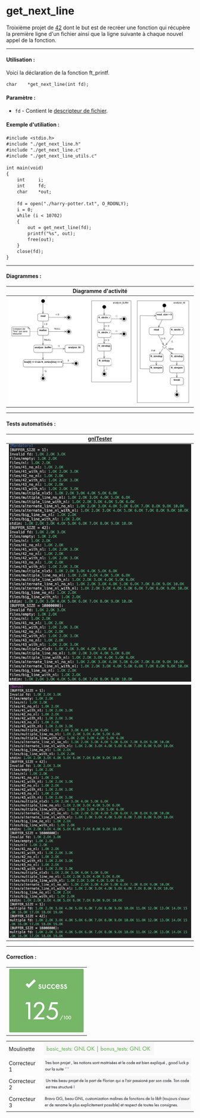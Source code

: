 # get_next_line

Troixième projet de [42](https://42.fr/) dont le but est de recréer une fonction qui récupère la première ligne d'un fichier ainsi que la ligne suivante à chaque nouvel appel de la fonction.

---


#### Utilisation :

Voici la déclaration de la fonction ft_printf.

```
char	*get_next_line(int fd);
```

#### Paramètre :

- `fd` - Contient le [descripteur de fichier](https://fr.wikipedia.org/wiki/Descripteur_de_fichier).

#### Exemple d'utiliation :

```
#include <stdio.h>
#include "./get_next_line.h"
#include "./get_next_line.c"
#include "./get_next_line_utils.c"

int	main(void)
{
	int		i;
	int		fd;
	char	*out;

	fd = open("./harry-potter.txt", O_RDONLY);
	i = 0;
	while (i < 10702)
	{
		out = get_next_line(fd);
		printf("%s", out);
		free(out);
	}
	close(fd);
}

```

---
#### Diagrammes :

| Diagramme d'activité |
| --- |
| <img src="./img/activity-diagramme.png" style="zoom:85%;" /> |

---
#### Tests automatisés :

| [gnlTester](https://github.com/Tripouille/gnlTester) | 
| --- |
| ![](./img/gnlTester1.png) |
| ![](./img/gnlTester2.png) |

---
#### Correction :

| |
| --- |
| <img src="./img/note2.png" style="zoom: 50%;" /> |

| | |
| --- | --- |
| Moulinette | <img src="./img/note1.png" style="zoom:50%;" /> |
| Correcteur 1 | <img src="./img/correction1.png" style="zoom: 67%;" /> |
| Correcteur 2 | <img src="./img/correction2.png" style="zoom:67%;" /> |
| Correcteur 3 | <img src="./img/correction3.png" style="zoom:67%;" /> |
